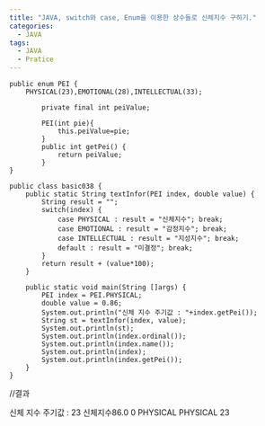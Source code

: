```yaml
---
title: "JAVA, switch와 case, Enum을 이용한 상수들로 신체지수 구하기."
categories:
  - JAVA
tags:
  - JAVA
  - Pratice
---
```


	public enum PEI {
		PHYSICAL(23),EMOTIONAL(28),INTELLECTUAL(33);
			
			private final int peiValue;
			
			PEI(int pie){
				this.peiValue=pie;
			}
			public int getPei()	{
				return peiValue;
			}
	}

	public class basic038 {
		public static String textInfor(PEI index, double value) {
			String result = "";
			switch(index) {
				case PHYSICAL : result = "신체지수"; break;
				case EMOTIONAL : result = "감정지수"; break;
				case INTELLECTUAL : result = "지성지수"; break;
				default : result = "미결정"; break;
			}
			return result + (value*100);
		}
>

		public static void main(String []args) {
			PEI index = PEI.PHYSICAL;
			double value = 0.86;
			System.out.println("신체 지수 주기값 : "+index.getPei());
			String st = textInfor(index, value);
			System.out.println(st);
			System.out.println(index.ordinal());
			System.out.println(index.name());
			System.out.println(index);
			System.out.println(index.getPei());
		}
	}

//결과

신체 지수 주기값 : 23
신체지수86.0
0
PHYSICAL
PHYSICAL
23